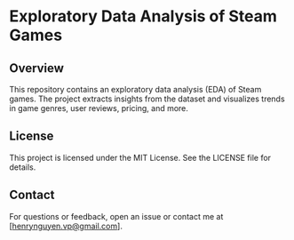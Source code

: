 # Exploratory Data Analysis of Steam Games

## Overview
This repository contains an exploratory data analysis (EDA) of Steam games. The project extracts insights from the dataset and visualizes trends in game genres, user reviews, pricing, and more.

## License
This project is licensed under the MIT License. See the LICENSE file for details.

## Contact
For questions or feedback, open an issue or contact me at [henrynguyen.vp@gmail.com].
